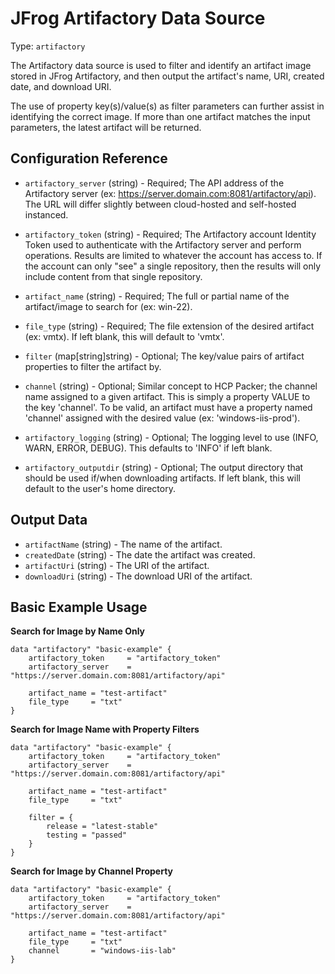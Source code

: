 # JFrog Artifactory Data Source

Type:  `artifactory`

The Artifactory data source is used to filter and identify an artifact image stored in JFrog Artifactory, and then output the artifact's name, URI, created date, and download URI. 

The use of property key(s)/value(s) as filter parameters can further assist in identifying the correct image. If more than one artifact matches the input parameters, the latest artifact will be returned.


## Configuration Reference

- `artifactory_server` (string) - Required; The API address of the Artifactory server (ex: https://server.domain.com:8081/artifactory/api). The URL will differ slightly between cloud-hosted and self-hosted instanced.
- `artifactory_token` (string) - Required; The Artifactory account Identity Token used to authenticate with the Artifactory server and perform operations. Results are limited to whatever the account has access to. If the account can only "see" a single repository, then the results will only include content from that single repository.

- `artifact_name` (string) - Required; The full or partial name of the artifact/image to search for (ex: win-22).
- `file_type` (string) - Required; The file extension of the desired artifact (ex: vmtx). If left blank, this will default to 'vmtx'.
- `filter` (map[string]string) - Optional; The key/value pairs of artifact properties to filter the artifact by.
- `channel` (string) - Optional; Similar concept to HCP Packer; the channel name assigned to a given artifact. This is simply a property VALUE to the key 'channel'. To be valid, an artifact must have a property named 'channel' assigned with the desired value (ex: 'windows-iis-prod').

- `artifactory_logging` (string) - Optional; The logging level to use (INFO, WARN, ERROR, DEBUG). This defaults to 'INFO' if left blank.
- `artifactory_outputdir` (string) - Optional; The output directory that should be used if/when downloading artifacts. If left blank, this will default to the user's home directory.


## Output Data

- `artifactName` (string) - The name of the artifact.
- `createdDate` (string) - The date the artifact was created.
- `artifactUri` (string) - The URI of the artifact.
- `downloadUri` (string) - The download URI of the artifact.


## Basic Example Usage

**Search for Image by Name Only**
```hcl
data "artifactory" "basic-example" {
    artifactory_token     = "artifactory_token"
    artifactory_server    = "https://server.domain.com:8081/artifactory/api"

    artifact_name = "test-artifact"
    file_type     = "txt"
}
```

**Search for Image Name with Property Filters**
```hcl
data "artifactory" "basic-example" {
    artifactory_token     = "artifactory_token"
    artifactory_server    = "https://server.domain.com:8081/artifactory/api"

    artifact_name = "test-artifact"
    file_type     = "txt"
    
    filter = {
        release = "latest-stable"
        testing = "passed"
    }
}
```

**Search for Image by Channel Property**
```hcl
data "artifactory" "basic-example" {
    artifactory_token     = "artifactory_token"
    artifactory_server    = "https://server.domain.com:8081/artifactory/api"

    artifact_name = "test-artifact"
    file_type     = "txt"
    channel       = "windows-iis-lab"
}
```